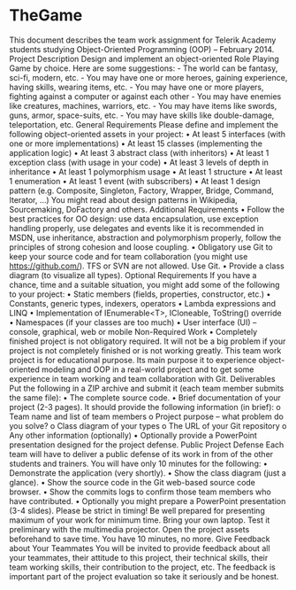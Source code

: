 TheGame
=======

This document describes the team work assignment for Telerik Academy students studying Object-Oriented Programming (OOP) – February 2014. Project Description Design and implement an object-oriented Role Playing Game by choice. Here are some suggestions: -	The world can be fantasy, sci-fi, modern, etc. -	You may have one or more heroes, gaining experience, having skills, wearing items, etc. -	You may have one or more players, fighting against a computer or against each other -	You may have enemies like creatures, machines, warriors, etc.  -	You may have items like swords, guns, armor, space-suits, etc. -	You may have skills like double-damage, teleportation, etc.  General Requirements Please define and implement the following object-oriented assets in your project: •	At least 5 interfaces (with one or more implementations) •	At least 15 classes (implementing the application logic) •	At least 3 abstract class (with inheritors) •	At least 1 exception class (with usage in your code) •	At least 3 levels of depth in inheritance •	At least 1 polymorphism usage •	At least 1 structure •	At least 1 enumeration •	At least 1 event (with subscribers) •	At least 1 design pattern (e.g. Composite, Singleton, Factory, Wrapper, Bridge, Command, Iterator, …) You might read about design patterns in Wikipedia, Sourcemaking, DoFactory and others. Additional Requirements •	Follow the best practices for OO design: use data encapsulation, use exception handling properly, use delegates and events like it is recommended in MSDN, use inheritance, abstraction and polymorphism properly, follow the principles of strong cohesion and loose coupling. •	Obligatory use Git to keep your source code and for team collaboration (you might use https://github.com/). TFS or SVN are not allowed. Use Git. •	Provide a class diagram (to visualize all types). Optional Requirements If you have a chance, time and a suitable situation, you might add some of the following to your project: •	Static members (fields, properties, constructor, etc.) •	Constants, generic types, indexers, operators •	Lambda expressions and LINQ •	Implementation of IEnumerable&lt;T>, ICloneable, ToString() override •	Namespaces (if your classes are too much)  •	User interface (UI) – console, graphical, web or mobile Non-Required Work •	Completely finished project is not obligatory required. It will not be a big problem if your project is not completely finished or is not working greatly. This team work project is for educational purpose. Its main purpose it to experience object-oriented modeling and OOP in a real-world project and to get some experience in team working and team collaboration with Git.  Deliverables Put the following in a ZIP archive and submit it (each team member submits the same file): •	The complete source code. •	Brief documentation of your project (2-3 pages). It should provide the following information (in brief): o	Team name and list of team members o	Project purpose – what problem do you solve? o	Class diagram of your types o	The URL of your Git repository o	Any other information (optionally) •	Optionally provide a PowerPoint presentation designed for the project defense. Public Project Defense Each team will have to deliver a public defense of its work in from of the other students and trainers. You will have only 10 minutes for the following: •	Demonstrate the application (very shortly). •	Show the class diagram (just a glance). •	Show the source code in the Git web-based source code browser. •	Show the commits logs to confirm those team members who have contributed. •	Optionally you might prepare a PowerPoint presentation (3-4 slides). Please be strict in timing! Be well prepared for presenting maximum of your work for minimum time. Bring your own laptop. Test it preliminary with the multimedia projector. Open the project assets beforehand to save time. You have 10 minutes, no more. Give Feedback about Your Teammates You will be invited to provide feedback about all your teammates, their attitude to this project, their technical skills, their team working skills, their contribution to the project, etc. The feedback is important part of the project evaluation so take it seriously and be honest.
